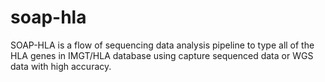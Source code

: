 # soap-hla

SOAP-HLA is a flow of sequencing data analysis pipeline to type all of the HLA genes in IMGT/HLA database using capture sequenced data or WGS data with high accuracy.